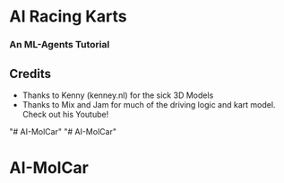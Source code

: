 # AI Racing Karts
### An ML-Agents Tutorial

## Credits
- Thanks to Kenny (kenney.nl) for the sick 3D Models
- Thanks to Mix and Jam for much of the driving logic and kart model. Check out his Youtube!

"# AI-MolCar" 
"# AI-MolCar" 
# AI-MolCar

